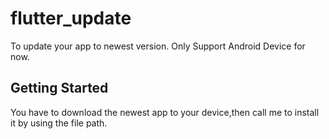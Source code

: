 # flutter_update

To update your app to newest version.
Only Support Android Device for now.

## Getting Started

You have to download the newest app to your device,then call me to install it by using the file path.